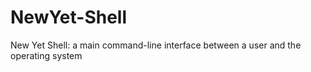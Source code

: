 # NewYet-Shell
New Yet Shell: a main command-line interface between a user and the operating system
